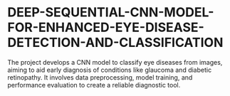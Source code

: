 # DEEP-SEQUENTIAL-CNN-MODEL-FOR-ENHANCED-EYE-DISEASE-DETECTION-AND-CLASSIFICATION
The project develops a CNN model to classify eye diseases from images, aiming to aid early diagnosis of conditions like glaucoma and diabetic retinopathy. It involves data preprocessing, model training, and performance evaluation to create a reliable diagnostic tool.
